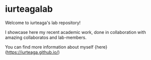 # iurteagalab
Welcome to iurteaga's lab repository!

I showcase here my recent academic work, done in collaboration with amazing collaboratos and lab-members.

You can find more information about myself {here}(https://iurteaga.github.io/)
